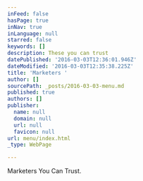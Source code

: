 ```yaml
---
inFeed: false
hasPage: true
inNav: true
inLanguage: null
starred: false
keywords: []
description: These you can trust
datePublished: '2016-03-03T12:36:01.946Z'
dateModified: '2016-03-03T12:35:38.225Z'
title: 'Marketers '
author: []
sourcePath: _posts/2016-03-03-menu.md
published: true
authors: []
publisher:
  name: null
  domain: null
  url: null
  favicon: null
url: menu/index.html
_type: WebPage

---
```

Marketers You Can Trust.